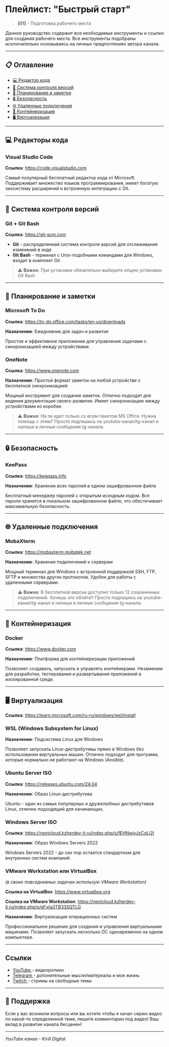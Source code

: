 # Плейлист: "Быстрый старт"

> **[01]** - Подготовка рабочего места

Данное руководство содержит все необходимые инструменты и ссылки для создания рабочего места. 
Все инструменты подобраны исключительно основываясь на личных предпочтениях автора канала.

---

## 📋 Оглавление

- [💻 Редактор кода](#-редакторы-кода)
- [🔧 Система контроля версий](#-система-контроля-версий)
- [📝 Планирование и заметки](#-планирование-и-заметки)
- [🔒 Безопасность](#-безопасность)
- [🌐 Удаленные подключения](#-удаленные-подключения)
- [🐳 Контейнеризация](#-контейнеризация)
- [🖥️ Виртуализация](#️-виртуализация)

---

## 💻 Редакторы кода

### Visual Studio Code
**Ссылка**: https://code.visualstudio.com

Самый популярный бесплатный редактор кода от Microsoft. Поддерживает множество языков программирования, имеет богатую экосистему расширений и встроенную интеграцию с Git.

---

## 🔧 Система контроля версий

### Git + Git Bash
**Ссылка**: https://git-scm.com

- **Git** - распределенная система контроля версий для отслеживания изменений в коде
- **Git Bash** - терминал с Unix-подобными командами для Windows, входит в комплект Git

> ⚠️ **Важно**: При установке обязательно выберите опцию установки Git Bash

---

## 📝 Планирование и заметки

### Microsoft To Do
**Ссылка**: https://to-do.office.com/tasks/en-us/downloads

**Назначение**: Ежедневник для задач и развития

Простое и эффективное приложение для управления задачами с синхронизацией между устройствами.

### OneNote
**Ссылка**: https://www.onenote.com

**Назначение**: Простой формат заметок на любой устройстве с бесплатной синхронизацией

Мощный инструмент для создания заметок. Отлично подходит для ведения документации своего развития. Имеет синхронизацию между устройствами из коробки.

> ⚠️ **Важно**: На пк идет только со всем пакетом MS Office. Нужна помощь с этим? Просто подпишись на youtube-канал/tg-канал и напиши в личные сообщения tg-канала.

---

## 🔒 Безопасность

### KeePass
**Ссылка**: https://keepass.info

**Назначение**: Хранение всех паролей в одном зашифрованном файле

Бесплатный менеджер паролей с открытым исходным кодом. Все пароли хранятся в локальном зашифрованном файле, что обеспечивает максимальную безопасность.

---

## 🌐 Удаленные подключения

### MobaXterm
**Ссылка**: https://mobaxterm.mobatek.net

**Назначение**: Хранение подключений к серверам

Мощный терминал для Windows с встроенной поддержкой SSH, FTP, SFTP и множества других протоколов. Удобен для работы с удаленными серверами.

> ⚠️ **Важно**: В бесплатной версии доступно только 12 сохраненных подключений. Хочешь это обойти? Просто подпишись на youtube-канал/tg-канал и напиши в личные сообщения tg-канала.

---

## 🐳 Контейнеризация

### Docker
**Ссылка**: https://www.docker.com

**Назначение**: Платформа для контейнеризации приложений

Позволяет создавать, запускать и управлять контейнерами. Незаменим для разработки, тестирования и развертывания приложений в изолированной среде.

---

## 🖥️ Виртуализация
**Ссылка**: https://learn.microsoft.com/ru-ru/windows/wsl/install

### WSL (Windows Subsystem for Linux)
**Назначение**: Подсистема Linux для Windows

Позволяет запускать Linux-дистрибутивы прямо в Windows без использования виртуальных машин. Отлично подходит для программ, которые нормально не работают на Windows (Ansible).

### Ubuntu Server ISO
**Ссылка**: https://releases.ubuntu.com/24.04

**Назначение**: Образ Linux-дистрибутива

Ubuntu - один из самых популярных и дружелюбных дистрибутивов Linux, отлично подходящий для начинающих.

### Windows Server ISO
**Ссылка**: https://nextcloud.kzherdev-it.ru/index.php/s/fEHNwiyJzCqLj2j

**Назначение**: Образ Windows Servers 2022

Windows Servers 2022 - до сих пор остается стандартном для внутренних систем компаний.

### VMware Workstation или VirtualBox 
*(в своих повседневных задачах использую VMware Workstation)*

**Ссылка на VirtualBox**: https://www.virtualbox.org

**Ссылка на VMware Workstation**: https://nextcloud.kzherdev-it.ru/index.php/s/gFxta3TB33SQTLG

**Назначение**: Виртуализация операционных систем

Профессиональное решение для создания и управления виртуальными машинами. Позволяет запускать несколько ОС одновременно на одном компьютере.

---

##  Ссылки

- [ YouTube ](https://www.youtube.com/@Kirill_Digital) - видеоролики
- [ Telegram ](https://t.me/Kirill_Digital_2000) - допонительные мысли/материалы и моя жизнь
- [ Twitch ](https://www.twitch.tv/kirill_digital) - стримы на свободные темы
---

## 🤝 Поддержка

Если у вас возникли вопросы или вы хотите чтобы я начал серию видео по какой-то определенной теме, пишите комментарии под видео!
Ваш вклад в развитие канала бесценен!

---

*YouTube канал - Kirill Digital*
